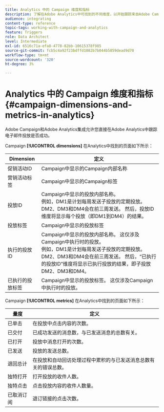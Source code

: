 ```yaml
---
title: Analytics 中的 Campaign 维度和指标
description: 了解在Adobe Analytics中可找到的不同维度，以开始跟踪来自Adobe Campaign的电子邮件投放。
audience: integrating
content-type: reference
topic-tags: working-with-campaign-and-analytics
feature: Triggers
role: Data Architect
level: Intermediate
exl-id: 6516c71a-efa8-4778-82bb-10615378f985
source-git-commit: fcb5c4a92f23bdffd1082b7b044b5859dead9d70
workflow-type: tm+mt
source-wordcount: '320'
ht-degree: 3%

---
```


# Analytics 中的 Campaign 维度和指标{#campaign-dimensions-and-metrics-in-analytics}

Adobe Campaign和Adobe Analytics集成允许您直接在Adobe Analytics中跟踪电子邮件投放是否成功。

Campaign **[!UICONTROL dimensions]** 在Analytics中找到的页面如下所示：

<table> 
 <thead> 
  <tr> 
   <th> Dimension<br /> </th> 
   <th> 定义<br /> </th> 
  </tr> 
 </thead> 
 <tbody> 
  <tr> 
   <td> 促销活动ID<br /> </td> 
   <td> Campaign中显示的Campaign内部名称<br /> </td> 
  </tr> 
  <tr> 
   <td> 营销活动标签<br /> </td> 
   <td> Campaign中显示的Campaign标签<br /> </td> 
  </tr> 
  <tr> 
   <td> 投放ID<br /> </td> 
   <td> Campaign中显示的投放内部名称。<br /> 例如，DM1是计划每周发送子投放的定期投放。 DM2、DM3和DM4会在前三周发送。 然后，投放ID维度将显示每个投放（即DM1到DM4）的结果。 <br /> </td> 
  </tr> 
  <tr> 
   <td> 投放标签<br /> </td> 
   <td> Campaign中显示的投放标签<br /> </td> 
  </tr> 
  <tr> 
   <td> 执行的投放ID<br /> </td> 
   <td> Campaign中显示的投放内部名称。 这仅涉及Campaign中执行时的投放。<br /> 例如，DM1是计划每周发送子投放的定期投放。 DM2、DM3和DM4会在前三周发送。 然后，“已执行的投放ID”维度将显示已执行投放的结果，即子投放DM2、DM3和DM4。 <br /> </td> 
  </tr> 
  <tr> 
   <td> 已执行的投放标签<br /> </td> 
   <td> Campaign中显示的投放标签。 这仅涉及Campaign中执行时的投放。<br /> </td> 
  </tr> 
 </tbody> 
</table>

Campaign **[!UICONTROL metrics]** 在Analytics中找到的页面如下所示：

<table> 
 <thead> 
  <tr> 
   <th> 量度<br /> </th> 
   <th> 定义<br /> </th> 
  </tr> 
 </thead> 
 <tbody> 
  <tr> 
   <td> 已单击<br /> </td> 
   <td> 在投放中点击内容的次数。<br /> </td> 
  </tr> 
  <tr> 
   <td> 已交付<br /> </td> 
   <td> 已成功发送的消息数，与已发送消息的总数有关。<br /> </td> 
  </tr> 
  <tr> 
   <td> 已打开<br /> </td> 
   <td> 投放中消息打开的次数。<br /> </td> 
  </tr> 
  <tr> 
   <td> 已发送<br /> </td> 
   <td> 投放的发送总数。<br /> </td> 
  </tr> 
  <tr> 
   <td> 退回总计<br /> </td> 
   <td> 在投放和自动回访处理过程中累积的与已发送消息总数有关的错误总数。<br /> </td> 
  </tr> 
  <tr> 
   <td> 独特打开<br /> </td> 
   <td> 打开投放的收件人数。<br /> </td> 
  </tr> 
  <tr> 
   <td> 独特点击<br /> </td> 
   <td> 点击投放内容的收件人数量。<br /> </td> 
  </tr> 
  <tr> 
   <td> 已取消订阅<br /> </td> 
   <td> 退订链接的点击次数。<br /> </td> 
  </tr> 
 </tbody> 
</table>
